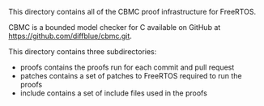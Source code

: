 This directory contains all of the CBMC proof infrastructure for FreeRTOS.

CBMC is a bounded model checker for C available on GitHub at https://github.com/diffblue/cbmc.git.

This directory contains three subdirectories:
* proofs contains the proofs run for each commit and pull request
* patches contains a set of patches to FreeRTOS required to run the proofs
* include contains a set of include files used in the proofs


